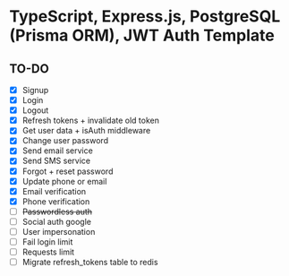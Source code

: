 # TypeScript, Express.js, PostgreSQL (Prisma ORM), JWT Auth Template

## TO-DO

- [x] Signup
- [x] Login
- [x] Logout
- [x] Refresh tokens + invalidate old token
- [x] Get user data + isAuth middleware
- [x] Change user password
- [x] Send email service
- [x] Send SMS service
- [x] Forgot + reset password
- [x] Update phone or email
- [x] Email verification
- [x] Phone verification
- [ ] <s>Passwordless auth</s>
- [ ] Social auth google
- [ ] User impersonation
- [ ] Fail login limit
- [ ] Requests limit
- [ ] Migrate refresh_tokens table to redis

